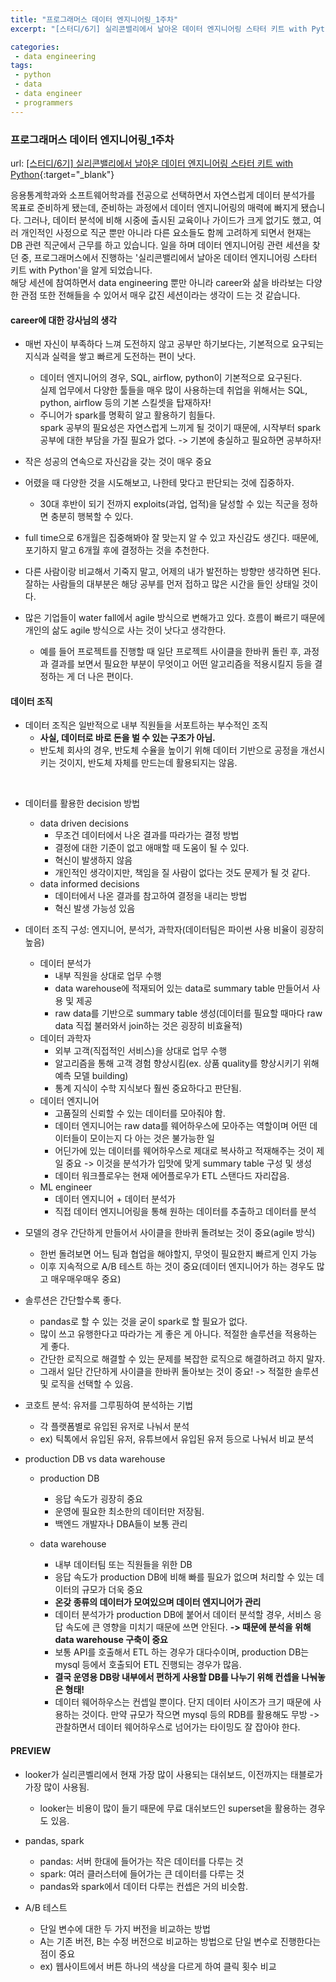 ```yaml
---
title: "프로그래머스 데이터 엔지니어링_1주차"
excerpt: "[스터디/6기] 실리콘밸리에서 날아온 데이터 엔지니어링 스타터 키트 with Python"

categories:
 - data engineering
tags:
 - python
 - data
 - data engineer
 - programmers
---
```


### 프로그래머스 데이터 엔지니어링_1주차

url: [[스터디/6기] 실리콘밸리에서 날아온 데이터 엔지니어링 스타터 키트 with Python](https://programmers.co.kr/learn/courses/12916){:target="_blank"}

응용통계학과와 소프트웨어학과를 전공으로 선택하면서 자연스럽게 데이터 분석가를 목표로 준비하게 됐는데, 준비하는 과정에서 데이터 엔지니어링의 매력에 빠지게 됐습니다. 그러나, 데이터 분석에 비해 시중에 출시된 교육이나 가이드가 크게 없기도 했고, 여러 개인적인 사정으로 직군 뿐만 아니라 다른 요소들도 함께 고려하게 되면서 현재는 DB 관련 직군에서 근무를 하고 있습니다. 일을 하며 데이터 엔지니어링 관련 세션을 찾던 중, 프로그래머스에서 진행하는 '실리콘밸리에서 날아온 데이터 엔지니어링 스타터 키트 with Python'을 알게 되었습니다. <br>
해당 세션에 참여하면서 data engineering 뿐만 아니라 career와 삶을 바라보는 다양한 관점 또한 전해들을 수 있어서 매우  값진 세션이라는 생각이 드는 것 같습니다.



#### career에 대한 강사님의 생각

- 매번 자신이 부족하다 느껴 도전하지 않고 공부만 하기보다는, 기본적으로 요구되는 지식과 실력을 쌓고 빠르게 도전하는 편이 낫다.
  - 데이터 엔지니어의 경우, SQL, airflow, python이 기본적으로 요구된다.<br>실제 업무에서 다양한 툴들을 매우 많이 사용하는데 취업을 위해서는 SQL, python, airflow 등의 기본 스킬셋을 탑재하자!
  - 주니어가 spark를 명확히 알고 활용하기 힘들다.<br>spark 공부의 필요성은 자연스럽게 느끼게 될 것이기 때문에, 시작부터 spark 공부에 대한 부담을 가질 필요가 없다.
    -> 기본에 충실하고 필요하면 공부하자!

- 작은 성공의 연속으로 자신감을 갖는 것이 매우 중요

- 어렸을 때 다양한 것을 시도해보고, 나한테 맞다고 판단되는 것에 집중하자.

  - 30대 후반이 되기 전까지 exploits(과업, 업적)을 달성할 수 있는 직군을 정하면 충분히 행복할 수 있다.

- full time으로 6개월은 집중해봐야 잘 맞는지 알 수 있고 자신감도 생긴다. 때문에, 포기하지 말고 6개월 후에 결정하는 것을 추천한다.

- 다른 사람이랑 비교해서 기죽지 말고, 어제의 내가 발전하는 방향만 생각하면 된다. 잘하는 사람들의 대부분은 해당 공부를 먼저 접하고 많은 시간을 들인 상태일 것이다.

- 많은 기업들이 water fall에서 agile 방식으로 변해가고 있다. 흐름이 빠르기 때문에 개인의 삶도 agile 방식으로 사는 것이 낫다고 생각한다.

  - 예를 들어 프로젝트를 진행할 때 일단 프로젝트 사이클을 한바퀴 돌린 후, 과정과 결과를 보면서 필요한 부분이 무엇이고 어떤 알고리즘을 적용시킬지 등을 결정하는 게 더 나은 편이다.



#### 데이터 조직

- 데이터 조직은 일반적으로 내부 직원들을 서포트하는 부수적인 조직
  - **사실, 데이터로 바로 돈을 벌 수 있는 구조가 아님.**
  - 반도체 회사의 경우, 반도체 수율을 높이기 위해 데이터 기반으로 공정을 개선시키는 것이지, 반도체 자체를 만드는데 활용되지는 않음.

<br>

- 데이터를 활용한 decision 방법
  - data driven decisions
    - 무조건 데이터에서 나온 결과를 따라가는 결정 방법
    - 결정에 대한 기준이 없고 애매할 때 도움이 될 수 있다.
    - 혁신이 발생하지 않음
    - 개인적인 생각이지만, 책임을 질 사람이 없다는 것도 문제가 될 것 같다.
  - data informed decisions
    - 데이터에서 나온 결과를 참고하여 결정을 내리는 방법
    - 혁신 발생 가능성 있음



- 데이터 조직 구성: 엔지니어, 분석가, 과학자(데이터팀은 파이썬 사용 비율이 굉장히 높음)
  - 데이터 분석가
    - 내부 직원을 상대로 업무 수행
    - data warehouse에 적재되어 있는 data로 summary table 만들어서 사용 및 제공
    - raw data를 기반으로 summary table 생성(데이터를 필요할 때마다 raw data 직접 불러와서 join하는 것은 굉장히 비효율적)
  - 데이터 과학자
    - 외부 고객(직접적인 서비스)을 상대로 업무 수행
    - 알고리즘을 통해 고객 경험 향상시킴(ex. 상품 quality를 향상시키기 위해 예측 모델 building)
    - 통계 지식이 수학 지식보다 훨씬 중요하다고 판단됨.
  - 데이터 엔지니어
    - 고품질의 신뢰할 수 있는 데이터를 모아줘야 함.
    - 데이터 엔지니어는 raw data를 웨어하우스에 모아주는 역할이며 어떤 데이터들이 모이는지 다 아는 것은 불가능한 일
    - 어딘가에 있는 데이터를 웨어하우스로 제대로 복사하고 적재해주는 것이 제일 중요
      -> 이것을 분석가가 입맛에 맞게 summary table 구성 및 생성
    - 데이터 워크플로우는 현재 에어플로우가 ETL 스탠다드 자리잡음.
  - ML engineer
    - 데이터 엔지니어 + 데이터 분석가
    - 직접 데이터 엔지니어링을 통해 원하는 데이터를 추출하고 데이터를 분석



- 모델의 경우 간단하게 만들어서 사이클을 한바퀴 돌려보는 것이 중요(agile 방식)
  - 한번 돌려보면 어느 팀과 협업을 해야할지, 무엇이 필요한지 빠르게 인지 가능
  - 이후 지속적으로 A/B 테스트 하는 것이 중요(데이터 엔지니어가 하는 경우도 많고 매우매우매우 중요)



- 솔루션은 간단할수록 좋다.
  - pandas로 할 수 있는 것을 굳이 spark로 할 필요가 없다.
  - 많이 쓰고 유행한다고 따라가는 게 좋은 게 아니다. 적절한 솔루션을 적용하는 게 좋다.
  - 간단한 로직으로 해결할 수 있는 문제를 복잡한 로직으로 해결하려고 하지 말자.
  - 그래서 일단 간단하게 사이클을 한바퀴 돌아보는 것이 중요! -> 적절한 솔루션 및 로직을 선택할 수 있음.



- 코호트 분석: 유저를 그루핑하여 분석하는 기법
  - 각 플랫폼별로 유입된 유저로 나눠서 분석
  - ex) 틱톡에서 유입된 유저, 유튜브에서 유입된 유저 등으로 나눠서 비교 분석



- production DB vs data warehouse
  - production DB
    - 응답 속도가 굉장히 중요
    - 운영에 필요한 최소한의 데이터만 저장됨.
    - 백엔드 개발자나 DBA들이 보통 관리
  
  - data warehouse
    - 내부 데이터팀 또는 직원들을 위한 DB
    - 응답 속도가 production DB에 비해 빠를 필요가 없으며 처리할 수 있는 데이터의 규모가 더욱 중요
    - **온갖 종류의 데이터가 모여있으며 데이터 엔지니어가 관리**
    - 데이터 분석가가 production DB에 붙어서 데이터 분석할 경우, 서비스 응답 속도에 큰 영향을 미치기 때문에 쓰면 안된다.
      **-> 때문에 분석을 위해 data warehouse 구축이 중요**
    - 보통 API를 호출해서 ETL 하는 경우가 대다수이며, production DB는 mysql 등에서 호출되어 ETL 진행되는 경우가 많음.
    - **결국 운영용 DB랑 내부에서 편하게 사용할 DB를 나누기 위해 컨셉을 나눠놓은 형태!**
    - 데이터 웨어하우스는 컨셉일 뿐이다. 단지 데이터 사이즈가 크기 때문에 사용하는 것이다. 만약 규모가 작으면 mysql 등의 RDB를 활용해도 무방 -> 관찰하면서 데이터 웨어하우스로 넘어가는 타이밍도 잘 잡아야 한다.



#### PREVIEW

- looker가 실리콘벨리에서 현재 가장 많이 사용되는 대쉬보드, 이전까지는 태블로가 가장 많이 사용됨.
  - looker는 비용이 많이 들기 때문에 무료 대쉬보드인 superset을 활용하는 경우도 있음.



- pandas, spark
  - pandas: 서버 한대에 들어가는 작은 데이터를 다루는 것
  - spark: 여러 클러스터에 들어가는 큰 데이터를 다루는 것
  - pandas와 spark에서 데이터 다루는 컨셉은 거의 비슷함.



- A/B 테스트
  - 단일 변수에 대한 두 가지 버전을 비교하는 방법
  - A는 기존 버전, B는 수정 버전으로 비교하는 방법으로 단일 변수로 진행한다는 점이 중요
  - ex) 웹사이트에서 버튼 하나의 색상을 다르게 하여 클릭 횟수 비교